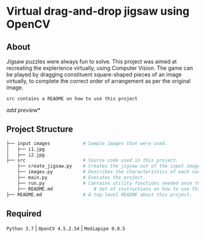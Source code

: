 # Virtual drag-and-drop jigsaw using OpenCV

## About
Jigsaw puzzles were always fun to solve. This project was aimed at recreating the explerience virtually, using Computer Vision. The game can be played by dragging constituent square-shaped pieces of an image virtually, to complete the correct order of arrangement as per the original image. 

`src contains a README on how to use this project`

*add preview**

## Project Structure

```bash
├── input images            # Sample images that were used.
│   ├── i1.jpg        
│   ├── i2.jpg   
├── src                     # Source code used in this project.
    ├── create_jigsaw.py    # Creates the jigsaw out of the input image.
    ├── images.py           # Describes the characteristics of each constituent piece.
    ├── main.py             # Executes the project.
    ├── run.py              # Contains utility functions needed once the game has begun. 
    ├── README.md               # Set of instructions on how to use this project and play the game.
├── README.md               # A top-level README about this project.
```

## Required
`Python 3.7` | `OpenCV 4.5.2.54` | `Mediapipe 0.8.5`
